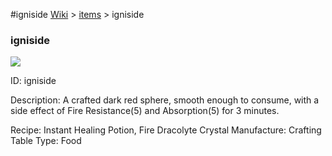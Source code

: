 #igniside
<a href="/wiki.html">Wiki</a> > <a href="/posts/wiki/items/index.html">items</a> > <a>igniside</a>
<div class="iteminfo">
<h3>igniside</h3>
<img class="pixelimage" src="https://dragon-force-studio.com/images/EF_wiki/igniside.png">

<a class="iteminfoitem">ID: igniside</a></div>
Description:  A crafted dark red sphere, smooth enough to consume, with a side effect of Fire Resistance(5) and Absorption(5) for 3 minutes.

Recipe:  Instant Healing Potion, Fire Dracolyte Crystal
Manufacture:  Crafting Table
Type:  Food